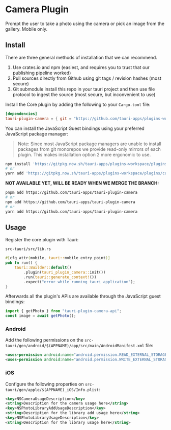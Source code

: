 # Camera Plugin

Prompt the user to take a photo using the camera or pick an image from the gallery. Mobile only.

## Install

There are three general methods of installation that we can recommend.

1. Use crates.io and npm (easiest, and requires you to trust that our publishing pipeline worked)
2. Pull sources directly from Github using git tags / revision hashes (most secure)
3. Git submodule install this repo in your tauri project and then use file protocol to ingest the source (most secure, but inconvenient to use)

Install the Core plugin by adding the following to your `Cargo.toml` file:

```toml
[dependencies]
tauri-plugin-camera = { git = "https://github.com/tauri-apps/plugins-workspace", branch = "feat/camera" }
```

You can install the JavaScript Guest bindings using your preferred JavaScript package manager:

> Note: Since most JavaScript package managers are unable to install packages from git monorepos we provide read-only mirrors of each plugin. This makes installation option 2 more ergonomic to use.

```sh
npm install 'https://gitpkg.now.sh/tauri-apps/plugins-workspace/plugins/camera?feat/camera'
# or
yarn add 'https://gitpkg.now.sh/tauri-apps/plugins-workspace/plugins/camera?feat/camera'
```

**NOT AVAILABLE YET, WILL BE READY WHEN WE MERGE THE BRANCH:**

```sh
pnpm add https://github.com/tauri-apps/tauri-plugin-camera
# or
npm add https://github.com/tauri-apps/tauri-plugin-camera
# or
yarn add https://github.com/tauri-apps/tauri-plugin-camera
```

## Usage

Register the core plugin with Tauri:

`src-tauri/src/lib.rs`

```rust
#[cfg_attr(mobile, tauri::mobile_entry_point)]
pub fn run() {
    tauri::Builder::default()
        .plugin(tauri_plugin_camera::init())
        .run(tauri::generate_context!())
        .expect("error while running tauri application");
}

```

Afterwards all the plugin's APIs are available through the JavaScript guest bindings:

```javascript
import { getPhoto } from "tauri-plugin-camera-api";
const image = await getPhoto();
```

### Android

Add the following permissions on the `src-tauri/gen/android/$(APPNAME)/app/src/main/AndroidManifest.xml` file:

```xml
<uses-permission android:name="android.permission.READ_EXTERNAL_STORAGE"/>
<uses-permission android:name="android.permission.WRITE_EXTERNAL_STORAGE" />
```

### iOS

Configure the following properties on `src-tauri/gen/apple/$(APPNAME)_iOS/Info.plist`:

```xml
<key>NSCameraUsageDescription</key>
<string>Description for the camera usage here</string>
<key>NSPhotoLibraryAddUsageDescription</key>
<string>Description for the library add usage here</string>
<key>NSPhotoLibraryUsageDescription</key>
<string>Description for the library usage here</string>
```
